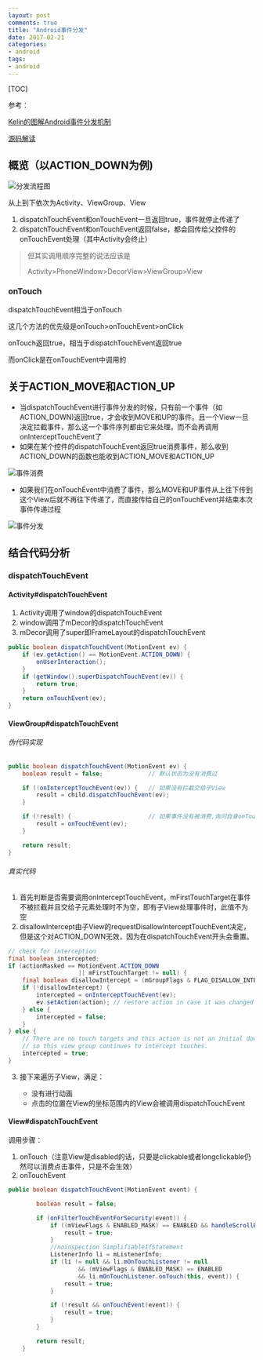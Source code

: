 ```yaml
---
layout: post
comments: true
title: "Android事件分发"
date: 2017-02-21
categories:
- android
tags:
- android
---
```


[TOC]



参考：

[Kelin的图解Android事件分发机制](http://www.jianshu.com/p/e99b5e8bd67b)

[源码解读](http://www.jianshu.com/p/3d60abc897c7)

## 概览（以ACTION_DOWN为例)

![分发流程图](http://upload-images.jianshu.io/upload_images/966283-b9cb65aceea9219b.png?imageMogr2/auto-orient/strip%7CimageView2/2/w/1240)

从上到下依次为Activity、ViewGroup、View

1. dispatchTouchEvent和onTouchEvent一旦返回true，事件就停止传递了
2. dispatchTouchEvent和onTouchEvent返回false，都会回传给父控件的onTouchEvent处理（其中Activity会终止）

> 但其实调用顺序完整的说法应该是
>
> Activity>PhoneWindow>DecorView>ViewGroup>View

### onTouch

dispatchTouchEvent相当于onTouch

这几个方法的优先级是onTouch>onTouchEvent>onClick

onTouch返回true，相当于dispatchTouchEvent返回true

而onClick是在onTouchEvent中调用的

## 关于ACTION_MOVE和ACTION_UP

* 当dispatchTouchEvent进行事件分发的时候，只有前一个事件（如ACTION_DOWN)返回true，才会收到MOVE和UP的事件。且一个View一旦决定拦截事件，那么这一个事件序列都由它来处理，而不会再调用onInterceptTouchEvent了
* 如果在某个控件的dispatchTouchEvent返回true消费事件，那么收到ACTION_DOWN的函数也能收到ACTION_MOVE和ACTION_UP

![事件消费](http://upload-images.jianshu.io/upload_images/966283-f1d9edbc21e955c8.png?imageMogr2/auto-orient/strip%7CimageView2/2)

* 如果我们在onTouchEvent中消费了事件，那么MOVE和UP事件从上往下传到这个View后就不再往下传递了，而直接传给自己的onTouchEvent并结束本次事件传递过程

![事件分发](http://upload-images.jianshu.io/upload_images/966283-e78685608fced6a0.png?imageMogr2/auto-orient/strip%7CimageView2/2/w/1240)

## 结合代码分析

### dispatchTouchEvent

#### Activity#dispatchTouchEvent

1. Activity调用了window的dispatchTouchEvent
2. window调用了mDecor的dispatchTouchEvent
3. mDecor调用了super即FrameLayout的dispatchTouchEvent

```java
public boolean dispatchTouchEvent(MotionEvent ev) {
    if (ev.getAction() == MotionEvent.ACTION_DOWN) {
        onUserInteraction();
    }
    if (getWindow().superDispatchTouchEvent(ev)) {
        return true;
    }
    return onTouchEvent(ev);
}
```



#### ViewGroup#dispatchTouchEvent

###### 伪代码实现

```java
public boolean dispatchTouchEvent(MotionEvent ev) {
    boolean result = false;             // 默认状态为没有消费过

    if (!onInterceptTouchEvent(ev)) {   // 如果没有拦截交给子View
        result = child.dispatchTouchEvent(ev);
    }

    if (!result) {                      // 如果事件没有被消费,询问自身onTouchEvent
        result = onTouchEvent(ev);
    }

    return result;
}
```

###### 真实代码

1. 首先判断是否需要调用onInterceptTouchEvent，mFirstTouchTarget在事件不被拦截并且交给子元素处理时不为空，即有子View处理事件时，此值不为空
2. disallowIntercept由子View的requestDisallowInterceptTouchEvent决定，但是这个对ACTION_DOWN无效，因为在dispatchTouchEvent开头会重置。

```java
// check for interception
final boolean intercepted;
if (actionMasked == MotionEvent.ACTION_DOWN
                    || mFirstTouchTarget != null) {
    final boolean disallowIntercept = (mGroupFlags & FLAG_DISALLOW_INTERCEPT) != 0;
    if (!disallowIntercept) {
        intercepted = onInterceptTouchEvent(ev);
        ev.setAction(action); // restore action in case it was changed
    } else {
        intercepted = false;
    }
} else {
    // There are no touch targets and this action is not an initial down
    // so this view group continues to intercept touches.
    intercepted = true;
}
```

3. 接下来遍历子View，满足：

   * 没有进行动画
   * 点击的位置在View的坐标范围内的View会被调用dispatchTouchEvent


#### View#dispatchTouchEvent

调用步骤：

1. onTouch（注意View是disabled的话，只要是clickable或者longclickable仍然可以消费点击事件，只是不会生效）
2. onTouchEvent

```java
public boolean dispatchTouchEvent(MotionEvent event) {

        boolean result = false;

        if (onFilterTouchEventForSecurity(event)) {
            if ((mViewFlags & ENABLED_MASK) == ENABLED && handleScrollBarDragging(event)) {
                result = true;
            }
            //noinspection SimplifiableIfStatement
            ListenerInfo li = mListenerInfo;
            if (li != null && li.mOnTouchListener != null
                    && (mViewFlags & ENABLED_MASK) == ENABLED
                    && li.mOnTouchListener.onTouch(this, event)) {
                result = true;
            }

            if (!result && onTouchEvent(event)) {
                result = true;
            }
        }

        return result;
    }
```